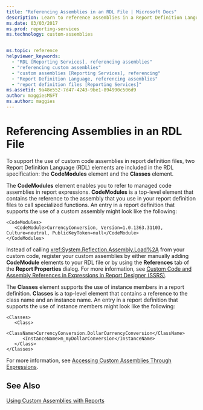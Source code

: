 ```yaml
---
title: "Referencing Assemblies in an RDL File | Microsoft Docs"
description: Learn to reference assemblies in a Report Definition Language (RDL) file, specifically in the CodeModules element and Classes element.
ms.date: 03/03/2017
ms.prod: reporting-services
ms.technology: custom-assemblies


ms.topic: reference
helpviewer_keywords: 
  - "RDL [Reporting Services], referencing assemblies"
  - "referencing custom assemblies"
  - "custom assemblies [Reporting Services], referencing"
  - "Report Definition Language, referencing assemblies"
  - "report definition files [Reporting Services]"
ms.assetid: 9a48e552-7d47-4243-9be1-894990c506d9
author: maggiesMSFT
ms.author: maggies
---
```

# Referencing Assemblies in an RDL File
  To support the use of custom code assemblies in report definition files, two Report Definition Language (RDL) elements are included in the RDL specification: the **CodeModules** element and the **Classes** element.  
  
 The **CodeModules** element enables you to refer to managed code assemblies in report expressions. **CodeModules** is a top-level element that contains the reference to the assembly that you use in your report definition files to call specialized functions. An entry in a report definition that supports the use of a custom assembly might look like the following:  
  
```  
<CodeModules>  
   <CodeModule>CurrencyConversion, Version=1.0.1363.31103, Culture=neutral, PublicKeyToken=null</CodeModule>  
</CodeModules>  
```  
  
 Instead of calling <xref:System.Reflection.Assembly.Load%2A> from your custom code, register your custom assemblies by either manually adding **CodeModule** elements to your RDL file or by using the **References** tab of the **Report Properties** dialog. For more information, see [Custom Code and Assembly References in Expressions in Report Designer &#40;SSRS&#41;](../../reporting-services/report-design/custom-code-and-assembly-references-in-expressions-in-report-designer-ssrs.md).  
  
 The **Classes** element supports the use of instance members in a report definition. **Classes** is a top-level element that contains a reference to the class name and an instance name. An entry in a report definition that supports the use of instance members might look like the following:  
  
```  
<Classes>  
   <Class>  
      <ClassName>CurrencyConversion.DollarCurrencyConversion</ClassName>  
      <InstanceName>m_myDollarConversion</InstanceName>  
   </Class>  
</Classes>  
```  
  
 For more information, see [Accessing Custom Assemblies Through Expressions](../../reporting-services/custom-assemblies/accessing-custom-assemblies-through-expressions.md).  
  
## See Also  
 [Using Custom Assemblies with Reports](../../reporting-services/custom-assemblies/using-custom-assemblies-with-reports.md)  
  
  

